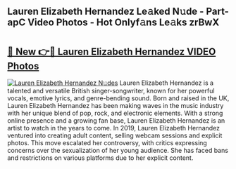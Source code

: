 ## Lauren Elizabeth Hernandez Le𝚊ked N𝚞de - Part-apC Video Photos - Hot Onlyf𝚊ns Le𝚊ks zrBwX

# <h2><a href="http://ac39202.deff.icu/?id=Lauren+Elizabeth+Hernandez">🔗 New 👉🔴 Lauren Elizabeth Hernandez VIDEO Photos</a></h2>

[![Lauren Elizabeth Hernandez N𝚞des](https://i.imgur.com/rIISA9y.gif)](http://ac39202.deff.icu/?id=Lauren+Elizabeth+Hernandez)
Lauren Elizabeth Hernandez is a talented and versatile British singer-songwriter, known for her powerful vocals, emotive lyrics, and genre-bending sound. Born and raised in the UK, Lauren Elizabeth Hernandez has been making waves in the music industry with her unique blend of pop, rock, and electronic elements. With a strong online presence and a growing fan base, Lauren Elizabeth Hernandez is an artist to watch in the years to come. In 2019, Lauren Elizabeth Hernandez ventured into creating adult content, selling webcam sessions and explicit photos. This move escalated her controversy, with critics expressing concerns over the sexualization of her young audience. She has faced bans and restrictions on various platforms due to her explicit content.
